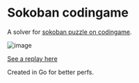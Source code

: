# Sokoban codingame

A solver for [sokoban puzzle on codingame](https://www.codingame.com/training/hard/sokoban).

![image](https://user-images.githubusercontent.com/3693562/132396664-4bf8497d-8b7f-48d8-9632-112adf1f24fe.png)

[See a replay here](https://www.codingame.com/replay/574566837)

Created in Go for better perfs.
